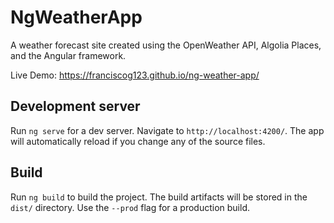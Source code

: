 # NgWeatherApp

A weather forecast site created using the OpenWeather API, Algolia Places, and the Angular framework.

Live Demo: https://franciscog123.github.io/ng-weather-app/

## Development server

Run `ng serve` for a dev server. Navigate to `http://localhost:4200/`. The app will automatically reload if you change any of the source files.

## Build

Run `ng build` to build the project. The build artifacts will be stored in the `dist/` directory. Use the `--prod` flag for a production build.
